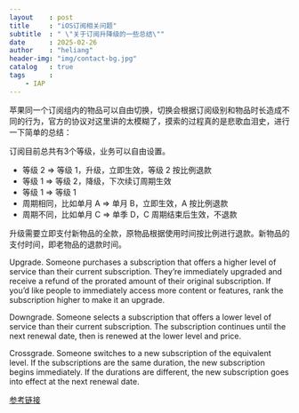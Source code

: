 ```yaml
---
layout    : post
title     : "iOS订阅相关问题"
subtitle  : " \"关于订阅升降级的一些总结\""
date      : 2025-02-26
author    : "heliang"
header-img: "img/contact-bg.jpg"
catalog   : true
tags      :  
    - IAP
---
```


苹果同一个订阅组内的物品可以自由切换，切换会根据订阅级别和物品时长造成不同的行为，官方的协议对这里讲的太模糊了，摸索的过程真的是悲歌血泪史，进行一下简单的总结：

订阅目前总共有3个等级，业务可以自由设置。

- 等级 2        => 等级 1，升级，立即生效，等级 2 按比例退款
- 等级 1        => 等级 2，降级，下次续订周期生效
- 等级 1        => 等级 1
- 周期相同，比如单月 A => 单月 B，立即生效，A 按比例退款
- 周期不同，比如单月 C => 单季 D，C 周期结束后生效，不退款
 

升级需要立即支付新物品的全款，原物品根据使用时间按比例进行退款。新物品的支付时间，即老物品的退款时间。


Upgrade. Someone purchases a subscription that offers a higher level of service than their current subscription. They’re immediately upgraded and receive a refund of the prorated amount of their original subscription. If you’d like people to immediately access more content or features, rank the subscription higher to make it an upgrade.

Downgrade. Someone selects a subscription that offers a lower level of service than their current subscription. The subscription continues until the next renewal date, then is renewed at the lower level and price.

Crossgrade. Someone switches to a new subscription of the equivalent level. If the subscriptions are the same duration, the new subscription begins immediately. If the durations are different, the new subscription goes into effect at the next renewal date.

[参考链接]("https://developer.apple.com/app-store/subscriptions/")
